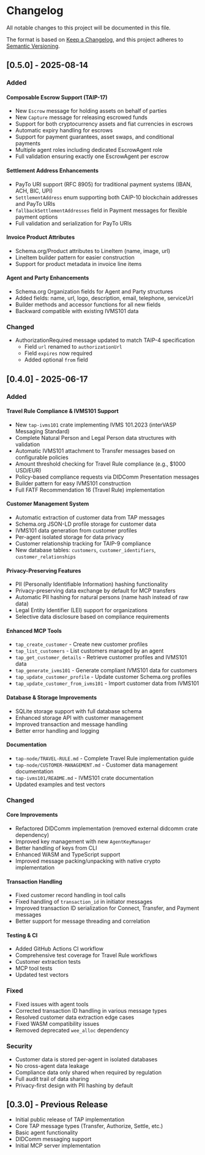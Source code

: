 # Changelog

All notable changes to this project will be documented in this file.

The format is based on [Keep a Changelog](https://keepachangelog.com/en/1.0.0/),
and this project adheres to [Semantic Versioning](https://semver.org/spec/v2.0.0.html).

## [0.5.0] - 2025-08-14

### Added

#### Composable Escrow Support (TAIP-17)
- New `Escrow` message for holding assets on behalf of parties
- New `Capture` message for releasing escrowed funds
- Support for both cryptocurrency assets and fiat currencies in escrows
- Automatic expiry handling for escrows
- Support for payment guarantees, asset swaps, and conditional payments
- Multiple agent roles including dedicated EscrowAgent role
- Full validation ensuring exactly one EscrowAgent per escrow

#### Settlement Address Enhancements
- PayTo URI support (RFC 8905) for traditional payment systems (IBAN, ACH, BIC, UPI)
- `SettlementAddress` enum supporting both CAIP-10 blockchain addresses and PayTo URIs
- `fallbackSettlementAddresses` field in Payment messages for flexible payment options
- Full validation and serialization for PayTo URIs

#### Invoice Product Attributes
- Schema.org/Product attributes to LineItem (name, image, url)
- LineItem builder pattern for easier construction
- Support for product metadata in invoice line items

#### Agent and Party Enhancements  
- Schema.org Organization fields for Agent and Party structures
- Added fields: name, url, logo, description, email, telephone, serviceUrl
- Builder methods and accessor functions for all new fields
- Backward compatible with existing IVMS101 data

### Changed
- AuthorizationRequired message updated to match TAIP-4 specification
  - Field `url` renamed to `authorizationUrl`
  - Field `expires` now required
  - Added optional `from` field

## [0.4.0] - 2025-06-17

### Added

#### Travel Rule Compliance & IVMS101 Support
- New `tap-ivms101` crate implementing IVMS 101.2023 (interVASP Messaging Standard)
- Complete Natural Person and Legal Person data structures with validation
- Automatic IVMS101 attachment to Transfer messages based on configurable policies
- Amount threshold checking for Travel Rule compliance (e.g., $1000 USD/EUR)
- Policy-based compliance requests via DIDComm Presentation messages
- Builder pattern for easy IVMS101 construction
- Full FATF Recommendation 16 (Travel Rule) implementation

#### Customer Management System
- Automatic extraction of customer data from TAP messages
- Schema.org JSON-LD profile storage for customer data
- IVMS101 data generation from customer profiles
- Per-agent isolated storage for data privacy
- Customer relationship tracking for TAIP-9 compliance
- New database tables: `customers`, `customer_identifiers`, `customer_relationships`

#### Privacy-Preserving Features
- PII (Personally Identifiable Information) hashing functionality
- Privacy-preserving data exchange by default for MCP transfers
- Automatic PII hashing for natural persons (name hash instead of raw data)
- Legal Entity Identifier (LEI) support for organizations
- Selective data disclosure based on compliance requirements

#### Enhanced MCP Tools
- `tap_create_customer` - Create new customer profiles
- `tap_list_customers` - List customers managed by an agent
- `tap_get_customer_details` - Retrieve customer profiles and IVMS101 data
- `tap_generate_ivms101` - Generate compliant IVMS101 data for customers
- `tap_update_customer_profile` - Update customer Schema.org profiles
- `tap_update_customer_from_ivms101` - Import customer data from IVMS101

#### Database & Storage Improvements
- SQLite storage support with full database schema
- Enhanced storage API with customer management
- Improved transaction and message handling
- Better error handling and logging

#### Documentation
- `tap-node/TRAVEL-RULE.md` - Complete Travel Rule implementation guide
- `tap-node/CUSTOMER-MANAGEMENT.md` - Customer data management documentation
- `tap-ivms101/README.md` - IVMS101 crate documentation
- Updated examples and test vectors

### Changed

#### Core Improvements
- Refactored DIDComm implementation (removed external didcomm crate dependency)
- Improved key management with new `AgentKeyManager`
- Better handling of keys from CLI
- Enhanced WASM and TypeScript support
- Improved message packing/unpacking with native crypto implementation

#### Transaction Handling
- Fixed customer record handling in tool calls
- Fixed handling of `transaction_id` in initiator messages
- Improved transaction ID serialization for Connect, Transfer, and Payment messages
- Better support for message threading and correlation

#### Testing & CI
- Added GitHub Actions CI workflow
- Comprehensive test coverage for Travel Rule workflows
- Customer extraction tests
- MCP tool tests
- Updated test vectors

### Fixed

- Fixed issues with agent tools
- Corrected transaction ID handling in various message types
- Resolved customer data extraction edge cases
- Fixed WASM compatibility issues
- Removed deprecated `wee_alloc` dependency

### Security

- Customer data is stored per-agent in isolated databases
- No cross-agent data leakage
- Compliance data only shared when required by regulation
- Full audit trail of data sharing
- Privacy-first design with PII hashing by default

## [0.3.0] - Previous Release

- Initial public release of TAP implementation
- Core TAP message types (Transfer, Authorize, Settle, etc.)
- Basic agent functionality
- DIDComm messaging support
- Initial MCP server implementation